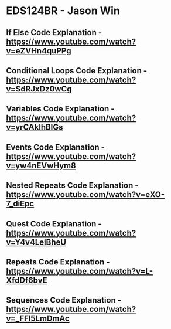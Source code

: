# EDS124BR - Jason Win
## If Else Code Explanation - https://www.youtube.com/watch?v=eZVHn4quPPg
## Conditional Loops Code Explanation - https://www.youtube.com/watch?v=SdRJxDz0wCg
## Variables Code Explanation - https://www.youtube.com/watch?v=yrCAklhBIGs 
## Events Code Explanation - https://www.youtube.com/watch?v=yw4nEVwHym8
## Nested Repeats Code Explanation - https://www.youtube.com/watch?v=eXO-7_diEpc
## Quest Code Explanation - https://www.youtube.com/watch?v=Y4v4LeiBheU
## Repeats Code Explanation - https://www.youtube.com/watch?v=L-XfdDf6bvE
## Sequences Code Explanation - https://www.youtube.com/watch?v=_FFl5LmDmAc
